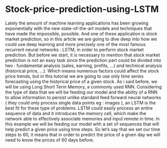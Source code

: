 # Stock-price-prediction-using-LSTM

Lately the amount of machine learning applications has been growing exponentially with the new state-of-the-art models and techniques that have made the impossible, possible.
And one of these application is stock market prediction, so in this article we are going to dive deep into how we could use deep learning and more precisely one of the most famous recurrent neural networks : LSTM, in order to perform stock market prediction. But before we start, it is necessary to mention that stock market prediction is not an easy task since the prediction part could be divided into two : fundamental analysis (sales, earning, profits, …) and technical analysis (historical price, …). Which means numerous factors could affect the stock price trends, but in this tutorial we are going to use only time series forecasting using the historical price of a given stock.
As i said before, we will be using Long Short Term Memory, a commonly used RNN. Considering the type of data that we will be feeding our model and the ability of a RNN to allow information to persist unlike standard feed forward neural networks ( they could only process single data points eg : images ), an LSTM is the best fit for these type of problems.
LSTM could easily process an entire sequence of data and it introduces the memory cell, which make the network able to effectively associate memories and input remote in time.
In this example we will be feeding our model with a set of sequences that will help predict a given price using time steps. So let’s say that we set our time steps to 60, it means that in order to predict the price of a given day we will need to know the prices of 60 days before.
